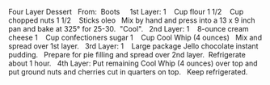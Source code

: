 Four Layer Dessert
 
From:  Boots
 
 
1st Layer: 
1    Cup flour
1 1/2    Cup chopped nuts
1 1/2    Sticks oleo
 
Mix by hand and press into a 13 x 9 inch pan and bake at 325° for 25-30.  "Cool".
 
2nd Layer: 
1    8-ounce cream cheese
1    Cup confectioners sugar
1    Cup Cool Whip (4 ounces)
 
Mix and spread over 1st layer.
 
3rd Layer: 
1    Large package Jello chocolate instant pudding. 
 
Prepare for pie filling and spread over 2nd layer.  Refrigerate about 1 hour.
 
4th Layer: 
Put remaining Cool Whip (4 ounces) over top and put ground nuts and cherries cut in quarters on top. 
 
Keep refrigerated.
